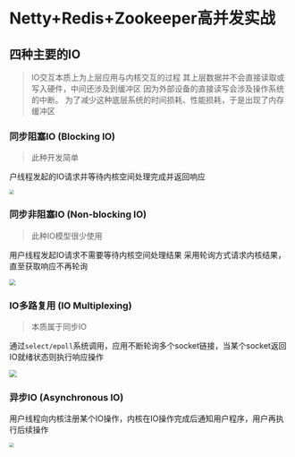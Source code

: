 # Netty+Redis+Zookeeper高并发实战

## 四种主要的IO

> IO交互本质上为上层应用与内核交互的过程
> 其上层数据并不会直接读取或写入硬件，中间还涉及到缓冲区
> 因为外部设备的直接读写会涉及操作系统的中断。
> 为了减少这种底层系统的时间损耗、性能损耗，于是出现了内存缓冲区

### 同步阻塞IO (Blocking IO)

> 此种开发简单

户线程发起的IO请求并等待内核空间处理完成并返回响应

<img src="http://blog-imgs.nos-eastchina1.126.net/1629705427.png" style="zoom:50%;" />

### 同步非阻塞IO (Non-blocking IO)

> 此种IO模型很少使用

用户线程发起IO请求不需要等待内核空间处理结果
采用轮询方式请求内核结果，直至获取响应不再轮询

<img src="http://blog-imgs.nos-eastchina1.126.net/1629705472.png" style="zoom:70%;" />

### IO多路复用 (IO Multiplexing)

> 本质属于同步IO

通过`select/epoll`系统调用，应用不断轮询多个socket链接，当某个socket返回IO就绪状态则执行响应操作

<img src="http://blog-imgs.nos-eastchina1.126.net/1629711081.png" style="zoom:80%;" />

### 异步IO (Asynchronous IO)

用户线程向内核注册某个IO操作，内核在IO操作完成后通知用户程序，用户再执行后续操作

<img src="http://blog-imgs.nos-eastchina1.126.net/1629711736.png" style="zoom:50%;" />


